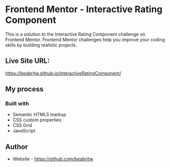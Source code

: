 # Frontend Mentor - Interactive Rating Component

This is a solution to the Interactive Rating Component challenge on Frontend Mentor. Frontend Mentor challenges help you improve your coding skills by building realistic projects. 

## Live Site URL: 
https://beabritw.github.io/InteractiveRatingComponent/

## My process

### Built with

- Semantic HTML5 markup
- CSS custom properties
- CSS Grid
- JavaScript


## Author

- Website - https://github.com/beabritw

